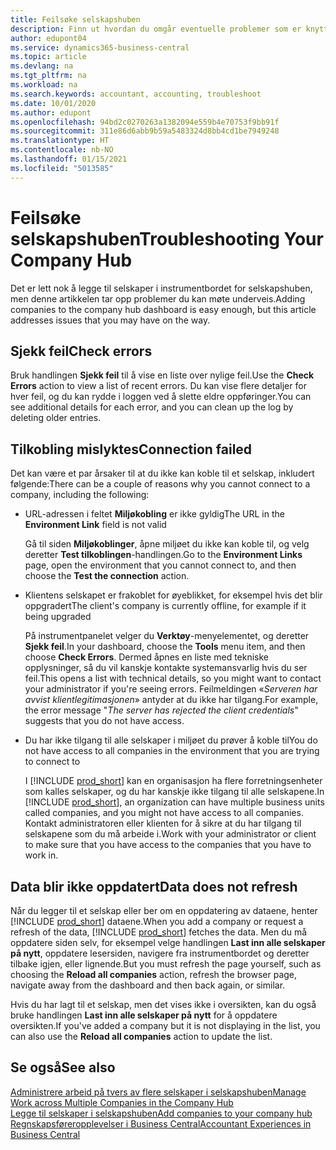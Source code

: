 ```yaml
---
title: Feilsøke selskapshuben
description: Finn ut hvordan du omgår eventuelle problemer som er knyttet til selskapetssenteret for Dynamics 365 Business Central for å styre arbeid på tvers av flere selskaper.
author: edupont04
ms.service: dynamics365-business-central
ms.topic: article
ms.devlang: na
ms.tgt_pltfrm: na
ms.workload: na
ms.search.keywords: accountant, accounting, troubleshoot
ms.date: 10/01/2020
ms.author: edupont
ms.openlocfilehash: 94bd2c0270263a1382094e559b4e70753f9bb91f
ms.sourcegitcommit: 311e86d6abb9b59a5483324d8bb4cd1be7949248
ms.translationtype: HT
ms.contentlocale: nb-NO
ms.lasthandoff: 01/15/2021
ms.locfileid: "5013585"
---
```

# <a name="troubleshooting-your-company-hub"></a><span data-ttu-id="eca11-103">Feilsøke selskapshuben</span><span class="sxs-lookup"><span data-stu-id="eca11-103">Troubleshooting Your Company Hub</span></span>

<span data-ttu-id="eca11-104">Det er lett nok å legge til selskaper i instrumentbordet for selskapshuben, men denne artikkelen tar opp problemer du kan møte underveis.</span><span class="sxs-lookup"><span data-stu-id="eca11-104">Adding companies to the company hub dashboard is easy enough, but this article addresses issues that you may have on the way.</span></span>  

## <a name="check-errors"></a><span data-ttu-id="eca11-105">Sjekk feil</span><span class="sxs-lookup"><span data-stu-id="eca11-105">Check errors</span></span>

<span data-ttu-id="eca11-106">Bruk handlingen **Sjekk feil** til å vise en liste over nylige feil.</span><span class="sxs-lookup"><span data-stu-id="eca11-106">Use the **Check Errors** action to view a list of recent errors.</span></span> <span data-ttu-id="eca11-107">Du kan vise flere detaljer for hver feil, og du kan rydde i loggen ved å slette eldre oppføringer.</span><span class="sxs-lookup"><span data-stu-id="eca11-107">You can see additional details for each error, and you can clean up the log by deleting older entries.</span></span>  

## <a name="connection-failed"></a><span data-ttu-id="eca11-108">Tilkobling mislyktes</span><span class="sxs-lookup"><span data-stu-id="eca11-108">Connection failed</span></span>

<span data-ttu-id="eca11-109">Det kan være et par årsaker til at du ikke kan koble til et selskap, inkludert følgende:</span><span class="sxs-lookup"><span data-stu-id="eca11-109">There can be a couple of reasons why you cannot connect to a company, including the following:</span></span>

- <span data-ttu-id="eca11-110">URL-adressen i feltet **Miljøkobling** er ikke gyldig</span><span class="sxs-lookup"><span data-stu-id="eca11-110">The URL in the **Environment Link** field is not valid</span></span>  

  <span data-ttu-id="eca11-111">Gå til siden **Miljøkoblinger**, åpne miljøet du ikke kan koble til, og velg deretter **Test tilkoblingen**-handlingen.</span><span class="sxs-lookup"><span data-stu-id="eca11-111">Go to the **Environment Links** page, open the environment that you cannot connect to, and then choose the **Test the connection** action.</span></span>  
- <span data-ttu-id="eca11-112">Klientens selskapet er frakoblet for øyeblikket, for eksempel hvis det blir oppgradert</span><span class="sxs-lookup"><span data-stu-id="eca11-112">The client's company is currently offline, for example if it being upgraded</span></span>

  <span data-ttu-id="eca11-113">På instrumentpanelet velger du **Verktøy**-menyelementet, og deretter **Sjekk feil**.</span><span class="sxs-lookup"><span data-stu-id="eca11-113">In your dashboard, choose the **Tools** menu item, and then choose **Check Errors**.</span></span> <span data-ttu-id="eca11-114">Dermed åpnes en liste med tekniske opplysninger, så du vil kanskje kontakte systemansvarlig hvis du ser feil.</span><span class="sxs-lookup"><span data-stu-id="eca11-114">This opens a list with technical details, so you might want to contact your administrator if you're seeing errors.</span></span> <span data-ttu-id="eca11-115">Feilmeldingen «*Serveren har avvist klientlegitimasjonen*» antyder at du ikke har tilgang.</span><span class="sxs-lookup"><span data-stu-id="eca11-115">For example, the error message "*The server has rejected the client credentials*" suggests that you do not have access.</span></span>  
- <span data-ttu-id="eca11-116">Du har ikke tilgang til alle selskaper i miljøet du prøver å koble til</span><span class="sxs-lookup"><span data-stu-id="eca11-116">You do not have access to all companies in the environment that you are trying to connect to</span></span>

  <span data-ttu-id="eca11-117">I [!INCLUDE [prod_short](includes/prod_short.md)] kan en organisasjon ha flere forretningsenheter som kalles selskaper, og du har kanskje ikke tilgang til alle selskapene.</span><span class="sxs-lookup"><span data-stu-id="eca11-117">In [!INCLUDE [prod_short](includes/prod_short.md)], an organization can have multiple business units called companies, and you might not have access to all companies.</span></span> <span data-ttu-id="eca11-118">Kontakt administratoren eller klienten for å sikre at du har tilgang til selskapene som du må arbeide i.</span><span class="sxs-lookup"><span data-stu-id="eca11-118">Work with your administrator or client to make sure that you have access to the companies that you have to work in.</span></span>  

## <a name="data-does-not-refresh"></a><span data-ttu-id="eca11-119">Data blir ikke oppdatert</span><span class="sxs-lookup"><span data-stu-id="eca11-119">Data does not refresh</span></span>

<span data-ttu-id="eca11-120">Når du legger til et selskap eller ber om en oppdatering av dataene, henter [!INCLUDE [prod_short](includes/prod_short.md)] dataene.</span><span class="sxs-lookup"><span data-stu-id="eca11-120">When you add a company or request a refresh of the data, [!INCLUDE [prod_short](includes/prod_short.md)] fetches the data.</span></span> <span data-ttu-id="eca11-121">Men du må oppdatere siden selv, for eksempel velge handlingen **Last inn alle selskaper på nytt**, oppdatere lesersiden, navigere fra instrumentbordet og deretter tilbake igjen, eller lignende.</span><span class="sxs-lookup"><span data-stu-id="eca11-121">But you must refresh the page yourself, such as choosing the **Reload all companies** action, refresh the browser page, navigate away from the dashboard and then back again, or similar.</span></span>  

<span data-ttu-id="eca11-122">Hvis du har lagt til et selskap, men det vises ikke i oversikten, kan du også bruke handlingen **Last inn alle selskaper på nytt** for å oppdatere oversikten.</span><span class="sxs-lookup"><span data-stu-id="eca11-122">If you've added a company but it is not displaying in the list, you can also use the **Reload all companies** action to update the list.</span></span>

## <a name="see-also"></a><span data-ttu-id="eca11-123">Se også</span><span class="sxs-lookup"><span data-stu-id="eca11-123">See also</span></span>

[<span data-ttu-id="eca11-124">Administrere arbeid på tvers av flere selskaper i selskapshuben</span><span class="sxs-lookup"><span data-stu-id="eca11-124">Manage Work across Multiple Companies in the Company Hub</span></span>](company-hub.md)  
[<span data-ttu-id="eca11-125">Legge til selskaper i selskapshuben</span><span class="sxs-lookup"><span data-stu-id="eca11-125">Add companies to your company hub</span></span>](company-hub-add-company.md)  
[<span data-ttu-id="eca11-126">Regnskapsføreropplevelser i Business Central</span><span class="sxs-lookup"><span data-stu-id="eca11-126">Accountant Experiences in Business Central</span></span>](finance-accounting.md)  
